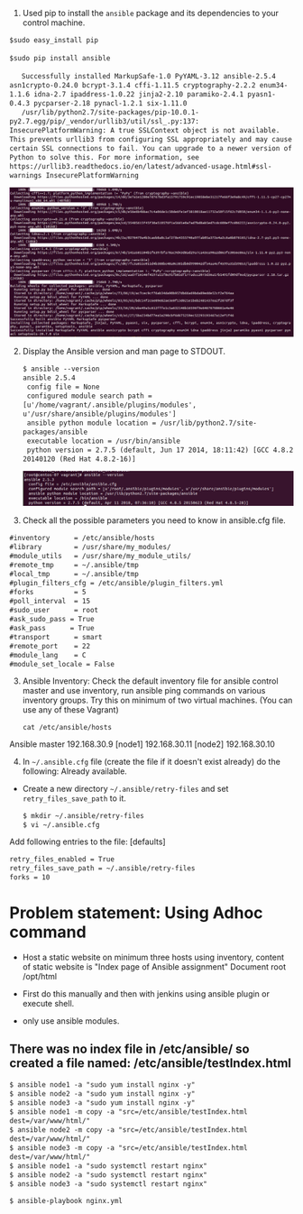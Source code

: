 1. Used pip to install the `ansible` package and its dependencies to your control machine.

```
$sudo easy_install pip

$sudo pip install ansible

   Successfully installed MarkupSafe-1.0 PyYAML-3.12 ansible-2.5.4 asn1crypto-0.24.0 bcrypt-3.1.4 cffi-1.11.5 cryptography-2.2.2 enum34-1.1.6 idna-2.7 ipaddress-1.0.22 jinja2-2.10 paramiko-2.4.1 pyasn1-0.4.3 pycparser-2.18 pynacl-1.2.1 six-1.11.0
   /usr/lib/python2.7/site-packages/pip-10.0.1-py2.7.egg/pip/_vendor/urllib3/util/ssl_.py:137: InsecurePlatformWarning: A true SSLContext object is not available. This prevents urllib3 from configuring SSL appropriately and may cause certain SSL connections to fail. You can upgrade to a newer version of Python to solve this. For more information, see https://urllib3.readthedocs.io/en/latest/advanced-usage.html#ssl-warnings InsecurePlatformWarning
```

![pip Ansible install status](https://github.com/its4cs/DevOpsNinja/blob/master/Assignments/images/AnsibleDay1Assignment1-pipInstall.png)

2. Display the Ansible version and man page to STDOUT.

   ```
   $ ansible --version
   ansible 2.5.4
    config file = None
    configured module search path = [u'/home/vagrant/.ansible/plugins/modules', u'/usr/share/ansible/plugins/modules']
    ansible python module location = /usr/lib/python2.7/site-packages/ansible
    executable location = /usr/bin/ansible
    python version = 2.7.5 (default, Jun 17 2014, 18:11:42) [GCC 4.8.2 20140120 (Red Hat 4.8.2-16)]
   ```
   ![Ansible version](https://github.com/its4cs/DevOpsNinja/blob/master/Assignments/images/AnsibleDay1Assignment1-version.png)

2. Check all the possible parameters you need to know in ansible.cfg file.

```
#inventory      = /etc/ansible/hosts
#library        = /usr/share/my_modules/
#module_utils   = /usr/share/my_module_utils/
#remote_tmp     = ~/.ansible/tmp
#local_tmp      = ~/.ansible/tmp
#plugin_filters_cfg = /etc/ansible/plugin_filters.yml
#forks          = 5
#poll_interval  = 15
#sudo_user      = root
#ask_sudo_pass = True
#ask_pass      = True
#transport      = smart
#remote_port    = 22
#module_lang    = C
#module_set_locale = False
```

3. Ansible Inventory: Check the default inventory file for ansible control master and use inventory, run ansible ping commands on various inventory groups. Try this on minimum of two virtual machines. (You can use any of these Vagrant)

   ```
   cat /etc/ansible/hosts
   ```
Ansible master 192.168.30.9
[node1]
192.168.30.11
[node2]
192.168.30.10

4. In `~/.ansible.cfg` file (create the file if it doesn't exist already) do the following: Already available.
  * Create a new directory `~/.ansible/retry-files` and set `retry_files_save_path` to it.

    ```
    $ mkdir ~/.ansible/retry-files
    $ vi ~/.ansible.cfg
    ```
   Add following entries to the file:
   [defaults]

	retry_files_enabled = True
	retry_files_save_path = ~/.ansible/retry-files
	forks = 10

# Problem statement: Using Adhoc command

- Host a static website on minimum three hosts using inventory, content of static website is "Index page of Ansible assignment"
Document root /opt/html

- First do this manually and then with jenkins using ansible plugin or execute shell.
- only use ansible modules.

## There was no index file in /etc/ansible/ so created a file named: /etc/ansible/testIndex.html
```
$ ansible node1 -a "sudo yum install nginx -y"
$ ansible node2 -a "sudo yum install nginx -y"
$ ansible node3 -a "sudo yum install nginx -y"
$ ansible node1 -m copy -a "src=/etc/ansible/testIndex.html dest=/var/www/html/"
$ ansible node2 -m copy -a "src=/etc/ansible/testIndex.html dest=/var/www/html/"
$ ansible node3 -m copy -a "src=/etc/ansible/testIndex.html dest=/var/www/html/"
$ ansible node1 -a "sudo systemctl restart nginx"
$ ansible node2 -a "sudo systemctl restart nginx"
$ ansible node3 -a "sudo systemctl restart nginx"
```
 
```
$ ansible-playbook nginx.yml

```
